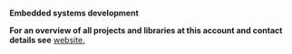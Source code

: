 
**Embedded systems development**

**For an overview of all projects and libraries  at this account and contact details see** [website.](https://gavinlyonsrepo.github.io/)
